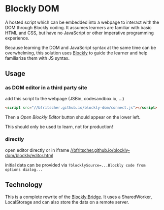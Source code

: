 # Blockly DOM

A hosted script which can be embedded into a webpage to interact with the DOM through Blockly coding.  It assumes learners are familiar with basic HTML and CSS, but have no JavaScript or other imperative programming experience.

Because learning the DOM and JavaScript syntax at the same time can be overwhelming, this solution uses [Blockly](https://developers.google.com/blockly/) to guide the learner and help familiarize them with JS syntax.

## Usage

### as DOM editor in a third party site

add this script to the webpage (JSBin, codesandbox.io, ...)
```html
<script src="//bfritscher.github.io/blockly-dom/connect.js"></script>
```

Then a *Open Blockly Editor* button should appear on the lower left.

This should only be used to learn, not for production!

### directly

open editor directly or in iframe [//bfritscher.github.io/blockly-dom/blockly/editor.html](//bfritscher.github.io/blockly-dom/blockly/editor.html)

initial data can be provided via `?blocklySource=...Blockly code from options dialog...`

## Technology

This is a complete rewrite of the [Blockly Bridge](https://github.com/toolness/blockly-dom-tutorial). It uses a SharedWorker, LocalStorage and can also store the data on a remote server.
